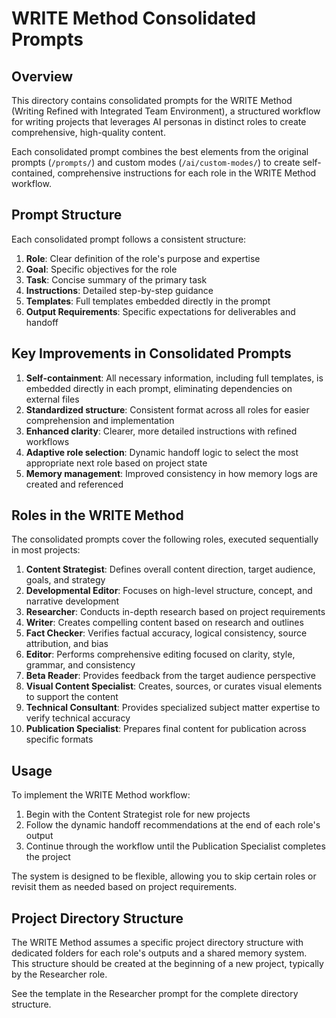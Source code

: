 # WRITE Method Consolidated Prompts

## Overview

This directory contains consolidated prompts for the WRITE Method (Writing Refined with Integrated Team Environment), a structured workflow for writing projects that leverages AI personas in distinct roles to create comprehensive, high-quality content.

Each consolidated prompt combines the best elements from the original prompts (`/prompts/`) and custom modes (`/ai/custom-modes/`) to create self-contained, comprehensive instructions for each role in the WRITE Method workflow.

## Prompt Structure

Each consolidated prompt follows a consistent structure:

1. **Role**: Clear definition of the role's purpose and expertise
2. **Goal**: Specific objectives for the role
3. **Task**: Concise summary of the primary task
4. **Instructions**: Detailed step-by-step guidance
5. **Templates**: Full templates embedded directly in the prompt
6. **Output Requirements**: Specific expectations for deliverables and handoff

## Key Improvements in Consolidated Prompts

1. **Self-containment**: All necessary information, including full templates, is embedded directly in each prompt, eliminating dependencies on external files
2. **Standardized structure**: Consistent format across all roles for easier comprehension and implementation
3. **Enhanced clarity**: Clearer, more detailed instructions with refined workflows
4. **Adaptive role selection**: Dynamic handoff logic to select the most appropriate next role based on project state
5. **Memory management**: Improved consistency in how memory logs are created and referenced

## Roles in the WRITE Method

The consolidated prompts cover the following roles, executed sequentially in most projects:

1. **Content Strategist**: Defines overall content direction, target audience, goals, and strategy
2. **Developmental Editor**: Focuses on high-level structure, concept, and narrative development
3. **Researcher**: Conducts in-depth research based on project requirements
4. **Writer**: Creates compelling content based on research and outlines
5. **Fact Checker**: Verifies factual accuracy, logical consistency, source attribution, and bias
6. **Editor**: Performs comprehensive editing focused on clarity, style, grammar, and consistency
7. **Beta Reader**: Provides feedback from the target audience perspective
8. **Visual Content Specialist**: Creates, sources, or curates visual elements to support the content
9. **Technical Consultant**: Provides specialized subject matter expertise to verify technical accuracy
10. **Publication Specialist**: Prepares final content for publication across specific formats

## Usage

To implement the WRITE Method workflow:

1. Begin with the Content Strategist role for new projects
2. Follow the dynamic handoff recommendations at the end of each role's output
3. Continue through the workflow until the Publication Specialist completes the project

The system is designed to be flexible, allowing you to skip certain roles or revisit them as needed based on project requirements.

## Project Directory Structure

The WRITE Method assumes a specific project directory structure with dedicated folders for each role's outputs and a shared memory system. This structure should be created at the beginning of a new project, typically by the Researcher role.

See the template in the Researcher prompt for the complete directory structure.
